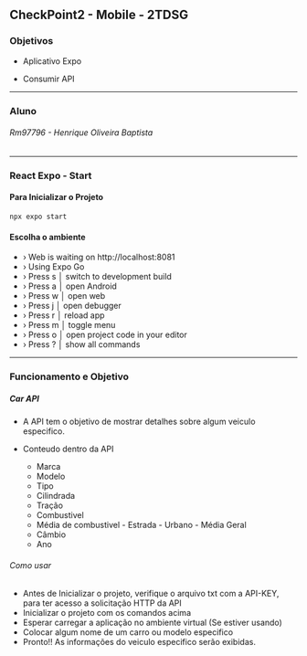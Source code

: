 ## CheckPoint2 - Mobile - 2TDSG

### Objetivos

- Aplicativo Expo

- Consumir API

---

### Aluno

###### Rm97796 - Henrique Oliveira Baptista

---

### React Expo - Start

#### Para Inicializar o Projeto

```
npx expo start
```

#### Escolha o ambiente

- › Web is waiting on http://localhost:8081
- › Using Expo Go
- › Press s │ switch to development build
- › Press a │ open Android
- › Press w │ open web
- › Press j │ open debugger
- › Press r │ reload app
- › Press m │ toggle menu
- › Press o │ open project code in your editor
- › Press ? │ show all commands

---

### Funcionamento e Objetivo

##### Car API

- A API tem o objetivo de mostrar detalhes sobre algum veiculo especifico.
- Conteudo dentro da API

  - Marca
  - Modelo
  - Tipo
  - Cilindrada
  - Tração
  - Combustivel
  - Média de combustivel - Estrada - Urbano - Média Geral
  - Câmbio
  - Ano

###### Como usar

- Antes de Inicializar o projeto, verifique o arquivo txt com a API-KEY, para ter acesso a solicitação HTTP da API
- Inicializar o projeto com os comandos acima
- Esperar carregar a aplicação no ambiente virtual (Se estiver usando)
- Colocar algum nome de um carro ou modelo especifico
- Pronto!! As informações do veiculo especifico serão exibidas.
